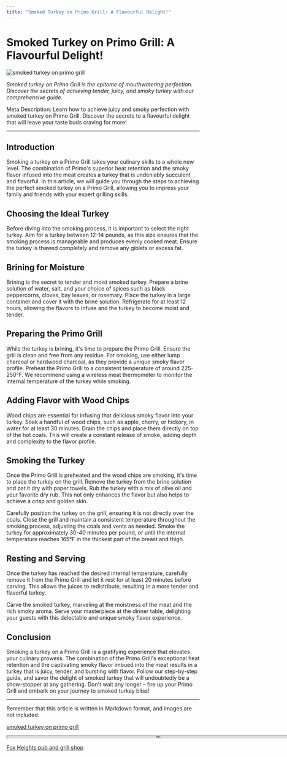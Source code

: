 ```yaml
---
title: "Smoked Turkey on Primo Grill: A Flavourful Delight!"
---
```

# Smoked Turkey on Primo Grill: A Flavourful Delight!


![smoked turkey on primo grill](https://images.unsplash.com/photo-1466442929976-97f336a657be?ixid=M3w0ODkxMTF8MHwxfHNlYXJjaHwxfHxzbW9rZWQlMjB0dXJrZXklMjBvbiUyMHByaW1vJTIwZ3JpbGx8ZW58MHx8fHwxNjkyODA0NTkwfDA&ixlib=rb-4.0.3&w=512&fit=max)

*Smoked turkey on Primo Grill is the epitome of mouthwatering perfection. Discover the secrets of achieving tender, juicy, and smoky turkey with our comprehensive guide.*

Meta Description: Learn how to achieve juicy and smoky perfection with smoked turkey on Primo Grill. Discover the secrets to a flavourful delight that will leave your taste buds craving for more!

---

## Introduction

Smoking a turkey on a Primo Grill takes your culinary skills to a whole new level. The combination of Primo's superior heat retention and the smoky flavor infused into the meat creates a turkey that is undeniably succulent and flavorful. In this article, we will guide you through the steps to achieving the perfect smoked turkey on a Primo Grill, allowing you to impress your family and friends with your expert grilling skills.

## Choosing the Ideal Turkey

Before diving into the smoking process, it is important to select the right turkey. Aim for a turkey between 12-14 pounds, as this size ensures that the smoking process is manageable and produces evenly cooked meat. Ensure the turkey is thawed completely and remove any giblets or excess fat.

## Brining for Moisture

Brining is the secret to tender and moist smoked turkey. Prepare a brine solution of water, salt, and your choice of spices such as black peppercorns, cloves, bay leaves, or rosemary. Place the turkey in a large container and cover it with the brine solution. Refrigerate for at least 12 hours, allowing the flavors to infuse and the turkey to become moist and tender.

## Preparing the Primo Grill

While the turkey is brining, it's time to prepare the Primo Grill. Ensure the grill is clean and free from any residue. For smoking, use either lump charcoal or hardwood charcoal, as they provide a unique smoky flavor profile. Preheat the Primo Grill to a consistent temperature of around 225-250°F. We recommend using a wireless meat thermometer to monitor the internal temperature of the turkey while smoking.

## Adding Flavor with Wood Chips

Wood chips are essential for infusing that delicious smoky flavor into your turkey. Soak a handful of wood chips, such as apple, cherry, or hickory, in water for at least 30 minutes. Drain the chips and place them directly on top of the hot coals. This will create a constant release of smoke, adding depth and complexity to the flavor profile.

## Smoking the Turkey

Once the Primo Grill is preheated and the wood chips are smoking, it's time to place the turkey on the grill. Remove the turkey from the brine solution and pat it dry with paper towels. Rub the turkey with a mix of olive oil and your favorite dry rub. This not only enhances the flavor but also helps to achieve a crisp and golden skin.

Carefully position the turkey on the grill, ensuring it is not directly over the coals. Close the grill and maintain a consistent temperature throughout the smoking process, adjusting the coals and vents as needed. Smoke the turkey for approximately 30-40 minutes per pound, or until the internal temperature reaches 165°F in the thickest part of the breast and thigh.

## Resting and Serving

Once the turkey has reached the desired internal temperature, carefully remove it from the Primo Grill and let it rest for at least 20 minutes before carving. This allows the juices to redistribute, resulting in a more tender and flavorful turkey.

Carve the smoked turkey, marveling at the moistness of the meat and the rich smoky aroma. Serve your masterpiece at the dinner table, delighting your guests with this delectable and unique smoky flavor experience.

## Conclusion

Smoking a turkey on a Primo Grill is a gratifying experience that elevates your culinary prowess. The combination of the Primo Grill's exceptional heat retention and the captivating smoky flavor imbued into the meat results in a turkey that is juicy, tender, and bursting with flavor. Follow our step-by-step guide, and savor the delight of smoked turkey that will undoubtedly be a show-stopper at any gathering. Don't wait any longer – fire up your Primo Grill and embark on your journey to smoked turkey bliss!

---

Remember that this article is written in Markdown format, and images are not included.

[smoked turkey on primo grill](https://foxheightspubandgrill.com/post/smoked-turkey-on-primo-grill)

<iframe src='https://foxheightspubandgrill.com/post/smoked-turkey-on-primo-grill' width='800' height='5'></iframe>

[Fox Heights pub and grill shop](https://foxheightspubandgrill.com/tools/sitemap)